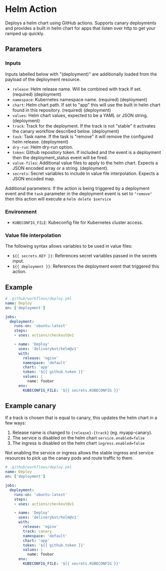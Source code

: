 # Helm Action

Deploys a helm chart using GitHub actions. Supports canary deployments and
provides a built in helm chart for apps that listen over http to get your ramped
up quickly.

## Parameters

### Inputs

Inputs labelled below with "(deployment)" are additionally loaded from the
payload of the deployment resource.

- `release`: Helm release name. Will be combined with track if set. (required)
  (deployment)
- `namespace`: Kubernetes namespace name. (required) (deployment)
- `chart`: Helm chart path. If set to "app" this will use the built in helm
  chart found in this repository. (required) (deployment)
- `values`: Helm chart values, expected to be a YAML or JSON string.
  (deployment)
- `track`: Track for the deployment. If the track is not "stable" it activates
  the canary workflow described below. (deployment)
- `task`: Task name. If the task is "remove" it will remove the configured helm
  release. (deployment)
- `dry-run`: Helm dry-run option.
- `token`: Github repository token. If included and the event is a deployment
  then the deployment_status event will be fired.
- `value-files`: Additional value files to apply to the helm chart. Expects a
  JSON encoded array or a string. (deployment).
- `secrets`: Secret variables to include in value file interpolation. Expects a
  JSON encoded map.

Additional parameters: If the action is being triggered by a deployment event
and the `task` parameter in the deployment event is set to `"remove"` then this
action will execute a `helm delete $service`

### Environment

- `KUBECONFIG_FILE`: Kubeconfig file for Kubernetes cluster access.

### Value file interpolation

The following syntax allows variables to be used in value files:

- `${{ secrets.KEY }}`: References secret variables passed in the secrets input.
- `${{ deployment }}`: References the deployment event that triggered this
  action.

## Example

```yaml
# .github/workflows/deploy.yml
name: Deploy
on: ['deployment']

jobs:
  deployment:
    runs-on: 'ubuntu-latest'
    steps:
    - uses: actions/checkout@v1

    - name: 'Deploy'
      uses: 'deliverybot/helm@v1'
      with:
        release: 'nginx'
        namespace: 'default'
        chart: 'app'
        token: '${{ github.token }}'
        values: |
          name: foobar
      env:
        KUBECONFIG_FILE: '${{ secrets.KUBECONFIG }}'
```

## Example canary

If a track is chosen that is equal to canary, this updates the helm chart
in a few ways:

1. Release name is changed to `{release}-{track}` (eg. myapp-canary).
2. The service is disabled on the helm chart `service.enabled=false`
3. The ingress is disabled on the helm chart `ingress.enabled=false`

Not enabling the service or ingress allows the stable ingress and service
resources to pick up the canary pods and route traffic to them.

```yaml
# .github/workflows/deploy.yml
name: Deploy
on: ['deployment']

jobs:
  deployment:
    runs-on: 'ubuntu-latest'
    steps:
    - uses: actions/checkout@v1

    - name: 'Deploy'
      uses: 'deliverybot/helm@v1'
      with:
        release: 'nginx'
        track: canary
        namespace: 'default'
        chart: 'app'
        token: '${{ github.token }}'
        values: |
          name: foobar
      env:
        KUBECONFIG_FILE: '${{ secrets.KUBECONFIG }}'
```
